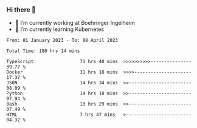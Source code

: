 ### Hi there 👋
- 🔭 I’m currently working at Boehringer Ingelheim
- 🌱 I’m currently learning Kubernetes

 
<!--START_SECTION:waka-->

```text
From: 01 January 2023 - To: 08 April 2023

Total Time: 180 hrs 14 mins

TypeScript                 71 hrs 40 mins  >>>>>>>>>>---------------   39.77 %
Docker                     31 hrs 18 mins  >>>>---------------------   17.37 %
JSON                       14 hrs 34 mins  >>-----------------------   08.09 %
Python                     14 hrs 18 mins  >>-----------------------   07.94 %
Bash                       13 hrs 29 mins  >>-----------------------   07.49 %
HTML                       7 hrs 47 mins   >------------------------   04.32 %
```

<!--END_SECTION:waka-->

 
